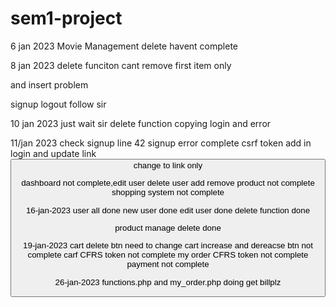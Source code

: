 # sem1-project

6 jan 2023
Movie Management delete havent complete

8 jan 2023
delete funciton cant remove first item only

and insert problem

signup logout follow sir

10 jan 2023
just wait sir delete function
copying login and error

11/jan 2023
check signup line 42
signup error complete
csrf token add in login and update
link <button> change to link only

dashboard not complete,edit user delete user
add remove product not complete
shopping system not complete

16-jan-2023
user all done
new user done
edit user done
delete function done

product manage
delete done

19-jan-2023
cart delete btn need to change
cart increase and dereacse btn not complete
carf CFRS token not complete
my order CFRS token not complete
payment not complete

26-jan-2023
functions.php and my_order.php doing get billplz
